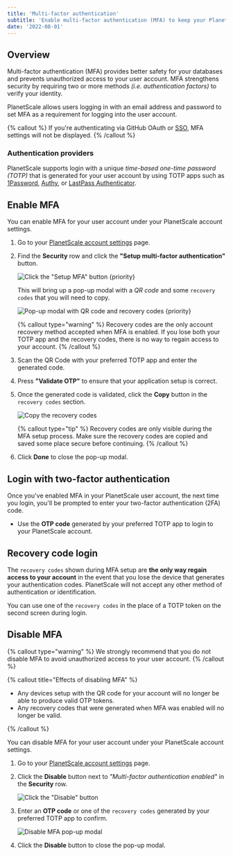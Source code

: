 ```yaml
---
title: 'Multi-factor authentication'
subtitle: 'Enable multi-factor authentication (MFA) to keep your PlanetScale account secure.'
date: '2022-08-01'
---
```


## Overview

Multi-factor authentication (MFA) provides better safety for your databases and prevents unauthorized access to your user account. MFA strengthens security by requiring two or more methods _(i.e. authentication factors)_ to verify your identity.

PlanetScale allows users logging in with an email address and password to set MFA as a requirement for logging into the user account.

{% callout %}
If you're authenticating via GitHub OAuth or [SSO](/docs/concepts/sso), MFA settings will not be displayed.
{% /callout %}

### Authentication providers

PlanetScale supports login with a unique _time-based one-time password (TOTP)_ that is generated for your user account by using TOTP apps such as [1Password](https://support.1password.com/one-time-passwords/), [Authy](https://support.authy.com/hc/en-us/articles/360006303934-Add-a-New-Two-Factor-Authentication-2FA-Account-Token-in-the-Authy-App), or [LastPass Authenticator](https://lastpass.com/auth/).

## Enable MFA

You can enable MFA for your user account under your PlanetScale account settings.

1. Go to your [PlanetScale account settings](https://app.planetscale.com/account) page.

2. Find the **Security** row and click the **"Setup multi-factor authentication"** button.

   ![Click the "Setup MFA" button {priority}](/assets/docs/concepts/mfa/setup.png)

   This will bring up a pop-up modal with a _QR code_ and some `recovery codes` that you will need to copy.

   ![Pop-up modal with QR code and recovery codes {priority}](/assets/docs/concepts/mfa/recovery-codes.png)

   {% callout type="warning" %}
   Recovery codes are the only account recovery method accepted when MFA is enabled. If you lose both your TOTP app and
   the recovery codes, there is no way to regain access to your account.
   {% /callout %}

3. Scan the QR Code with your preferred TOTP app and enter the generated code.

4. Press **"Validate OTP"** to ensure that your application setup is correct.

5. Once the generated code is validated, click the **Copy** button in the `recovery codes` section.

   ![Copy the recovery codes](/assets/docs/concepts/mfa/copy.png)

   {% callout type="tip" %}
   Recovery codes are only visible during the MFA setup process. Make sure the recovery codes are copied and saved some
   place secure before continuing.
   {% /callout %}

6. Click **Done** to close the pop-up modal.

## Login with two-factor authentication

Once you've enabled MFA in your PlanetScale user account, the next time you login, you'll be prompted to enter your two-factor authentication (2FA) code.

- Use the **OTP code** generated by your preferred TOTP app to login to your PlanetScale account.

## Recovery code login

The `recovery codes` shown during MFA setup are **the only way regain access to your account** in the event that you lose the device that generates your authentication codes. PlanetScale will not accept any other method of authentication or identification.

You can use one of the `recovery codes` in the place of a TOTP token on the second screen during login.

## Disable MFA

{% callout type="warning" %}
We strongly recommend that you do not disable MFA to avoid unauthorized access to your user account.
{% /callout %}

{% callout title="Effects of disabling MFA" %}

- Any devices setup with the QR code for your account will no longer be able to produce valid OTP tokens.
- Any recovery codes that were generated when MFA was enabled will no longer be valid.

{% /callout %}

You can disable MFA for your user account under your PlanetScale account settings.

1. Go to your [PlanetScale account settings](https://app.planetscale.com/account) page.

2. Click the **Disable** button next to _"Multi-factor authentication enabled"_ in the **Security** row.

   ![Click the "Disable" button](/assets/docs/concepts/mfa/disable.png)

3. Enter an **OTP code** or one of the `recovery codes` generated by your preferred TOTP app to confirm.

   ![Disable MFA pop-up modal](/assets/docs/concepts/mfa/modal.png)

4. Click the **Disable** button to close the pop-up modal.
